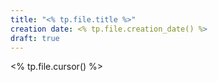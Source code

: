 ```yaml
---
title: "<% tp.file.title %>"
creation date: <% tp.file.creation_date() %>
draft: true
---
```

<% tp.file.cursor() %>